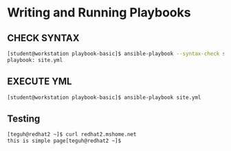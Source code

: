 # Writing and Running Playbooks

## CHECK SYNTAX
```bash
[student@workstation playbook-basic]$ ansible-playbook --syntax-check site.yml
playbook: site.yml
```

## EXECUTE YML
```bash
[student@workstation playbook-basic]$ ansible-playbook site.yml
```

## Testing
```bash
[teguh@redhat2 ~]$ curl redhat2.mshome.net
this is simple page[teguh@redhat2 ~]$
```